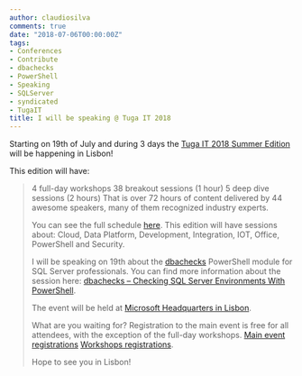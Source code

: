 ```yaml
---
author: claudiosilva
comments: true
date: "2018-07-06T00:00:00Z"
tags:
- Conferences
- Contribute
- dbachecks
- PowerShell
- Speaking
- SQLServer
- syndicated
- TugaIT
title: I will be speaking @ Tuga IT 2018
---
```

Starting on 19th of July and during 3 days the [Tuga IT 2018 Summer Edition](http://tugait.pt/) will be happening in Lisbon!

This edition will have:

<blockquote>4 full-day workshops
38 breakout sessions (1 hour)
5 deep dive sessions (2 hours)
That is over 72 hours of content delivered by 44 awesome speakers, many of them recognized industry experts.

You can see the full schedule [here](http://tugait.pt/schedule/). This edition will have sessions about: Cloud, Data Platform, Development, Integration, IOT, Office, PowerShell and Security.

I will be speaking on 19th about the [dbachecks](https://dbachecks.io/) PowerShell module for SQL Server professionals. You can find more information about the session here: [dbachecks – Checking SQL Server Environments With PowerShell](http://tugait.pt/sessions/dbachecks-checking-sql-server-environments-with-powershell/).

The event will be held at [Microsoft Headquarters in Lisbon](https://www.google.pt/maps/place/Microsoft/@38.7610023,-9.0968195,709m/data=!3m1!1e3!4m5!3m4!1s0xd1eceb77fcfe731:0xaeca108863f83a19!8m2!3d38.7610023!4d-9.0946308).

What are you waiting for? Registration to the main event is free for all attendees, with the exception of the full-day workshops.
[Main event registrations](http://tugait2018.eventbrite.pt/)
[Workshops registrations](http://tugait.pt/workshops/).

Hope to see you in Lisbon!
